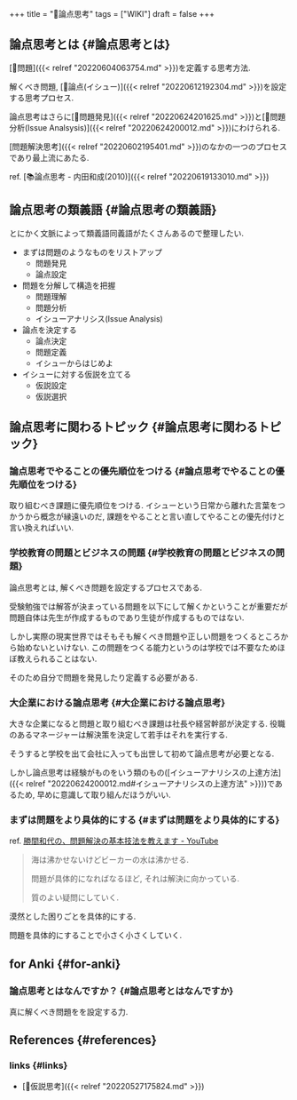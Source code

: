 +++
title = "📝論点思考"
tags = ["WIKI"]
draft = false
+++

## 論点思考とは {#論点思考とは}

[📝問題]({{< relref "20220604063754.md" >}})を定義する思考方法.

解くべき問題, [📝論点(イシュー)]({{< relref "20220612192304.md" >}})を設定する思考プロセス.

論点思考はさらに[📝問題発見]({{< relref "20220624201625.md" >}})と[📝問題分析(Issue Analsysis)]({{< relref "20220624200012.md" >}})にわけられる.

[問題解決思考]({{< relref "20220602195401.md" >}})のなかの一つのプロセスであり最上流にあたる.

ref. [📚論点思考 - 内田和成(2010)]({{< relref "20220619133010.md" >}})


## 論点思考の類義語 {#論点思考の類義語}

とにかく文脈によって類義語同義語がたくさんあるので整理したい.

-   まずは問題のようなものをリストアップ
    -   問題発見
    -   論点設定
-   問題を分解して構造を把握
    -   問題理解
    -   問題分析
    -   イシューアナリシス(Issue Analysis)
-   論点を決定する
    -   論点決定
    -   問題定義
    -   イシューからはじめよ
-   イシューに対する仮説を立てる
    -   仮説設定
    -   仮説選択


## 論点思考に関わるトピック {#論点思考に関わるトピック}


### 論点思考でやることの優先順位をつける {#論点思考でやることの優先順位をつける}

取り組むべき課題に優先順位をつける. イシューという日常から離れた言葉をつかうから概念が縁遠いのだ, 課題をやることと言い直してやることの優先付けと言い換えればいい.


### 学校教育の問題とビジネスの問題 {#学校教育の問題とビジネスの問題}

論点思考とは, 解くべき問題を設定するプロセスである.

受験勉強では解答が決まっている問題を以下にして解くかということが重要だが問題自体は先生が作成するものであり生徒が作成するものではない.

しかし実際の現実世界ではそもそも解くべき問題や正しい問題をつくるところから始めないといけない. この問題をつくる能力というのは学校では不要なためほぼ教えられることはない.

そのため自分で問題を発見したり定義する必要がある.


### 大企業における論点思考 {#大企業における論点思考}

大きな企業になると問題と取り組むべき課題は社長や経営幹部が決定する. 役職のあるマネージャーは解決策を決定して若手はそれを実行する.

そうすると学校を出て会社に入っても出世して初めて論点思考が必要となる.

しかし論点思考は経験がものをいう類のもの([イシューアナリシスの上達方法]({{< relref "20220624200012.md#イシューアナリシスの上達方法" >}}))であるため, 早めに意識して取り組んだほうがいい.


### まずは問題をより具体的にする {#まずは問題をより具体的にする}

ref. [勝間和代の、問題解決の基本技法を教えます - YouTube](https://www.youtube.com/watch?v=nOU5LPDhWfs&t=17s)

> 海は沸かせないけどビーカーの水は沸かせる.
>
> 問題が具体的になればなるほど, それは解決に向かっている.
>
> 質のよい疑問にしていく.

漠然とした困りごとを具体的にする.

問題を具体的にすることで小さく小さくしていく.


## for Anki {#for-anki}


### 論点思考とはなんですか？ {#論点思考とはなんですか}

真に解くべき問題をを設定する力.


## References {#references}


### links {#links}

-   [📝仮説思考]({{< relref "20220527175824.md" >}})
